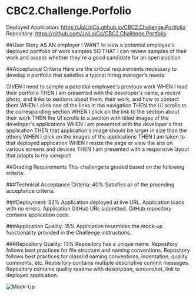 # CBC2.Challenge.Porfolio

Deployed Application: https://JoiLinCo.github.io/CBC2.Challenge.Portfolio
Repository: https://github.com/JoiLinCo/CBC2.Challenge.Portfolio

##User Story
AS AN employer
I WANT to view a potential employee's deployed portfolio of work samples
SO THAT I can review samples of their work and assess whether they're a good candidate for an open position

##Acceptance Criteria
Here are the critical requirements necessary to develop a portfolio that satisfies a typical hiring manager’s needs:

GIVEN I need to sample a potential employee's previous work
WHEN I load their portfolio
THEN I am presented with the developer's name, a recent photo, and links to sections about them, their work, and how to contact them
WHEN I click one of the links in the navigation
THEN the UI scrolls to the corresponding section
WHEN I click on the link to the section about their work
THEN the UI scrolls to a section with titled images of the developer's applications
WHEN I am presented with the developer's first application
THEN that application's image should be larger in size than the others
WHEN I click on the images of the applications
THEN I am taken to that deployed application
WHEN I resize the page or view the site on various screens and devices
THEN I am presented with a responsive layout that adapts to my viewport

##Grading Requirements
This challenge is graded based on the following criteria:

###Technical Acceptance Criteria: 40%
Satisfies all of the preceding acceptance criteria.

###Deployment: 32%
Application deployed at live URL.
Application loads with no errors.
Application GitHub URL submitted.
GitHub repository contains application code.

###Application Quality: 15%
Application resembles the mock-up functionality provided in the Challenge instructions.

###Repository Quality: 13%
Repository has a unique name.
Repository follows best practices for file structure and naming conventions.
Repository follows best practices for class/id naming conventions, indentation, quality comments, etc.
Repository contains multiple descriptive commit messages.
Repository contains quality readme with description, screenshot, link to deployed application.

![Mock-Up](https://github.com/user-attachments/assets/0fc7ad02-d67f-40d5-ab6c-817f067b6492)
